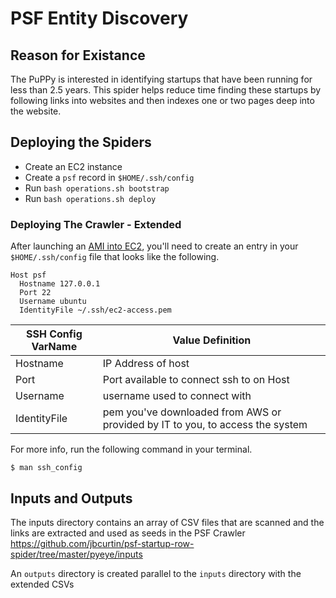 # PSF Entity Discovery

## Reason for Existance
The PuPPy is interested in identifying startups that have been running for less than 2.5 years. This spider helps reduce time finding these startups by following links into websites and then indexes one or two pages deep into the website.

## Deploying the Spiders

* Create an EC2 instance
* Create a `psf` record in `$HOME/.ssh/config`
* Run `bash operations.sh bootstrap`
* Run `bash operations.sh deploy`

### Deploying The Crawler - Extended

After launching an [AMI into EC2](https://cloud-images.ubuntu.com/locator/ec2/), you'll need to create an entry in your `$HOME/.ssh/config` file that looks like the following.
```
Host psf
  Hostname 127.0.0.1
  Port 22
  Username ubuntu
  IdentityFile ~/.ssh/ec2-access.pem
```

|SSH Config VarName|Value Definition|
|--------|----------|
|Hostname| IP Address of host|
|Port| Port available to connect ssh to on Host|
|Username| username used to connect with|
|IdentityFile| pem you've downloaded from AWS or provided by IT to you, to access the system|

For more info, run the following command in your terminal.
```
$ man ssh_config
```

## Inputs and Outputs

The inputs directory contains an array of CSV files that are scanned and the links are extracted and used as seeds in the PSF Crawler
https://github.com/jbcurtin/psf-startup-row-spider/tree/master/pyeye/inputs

An `outputs` directory is created parallel to the `inputs` directory with the extended CSVs
